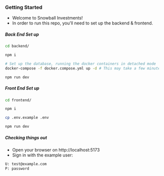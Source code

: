 ### Getting Started

- Welcome to Snowball Investments!
- In order to run this repo, you'll need to set up the backend & frontend.

##### Back End Set up

```bash
cd backend/

npm i

# Set up the database, running the docker containers in detached mode
docker-compose -f docker.compose.yml up -d # This may take a few minutes if you need to pull the images

npm run dev
```


##### Front End Set up

```bash
cd frontend/

npm i

cp .env.example .env

npm run dev
```


##### Checking things out

- Open your browser on http://localhost:5173
- Sign in with the example user:
```txt
U: test@example.com
P: password
```